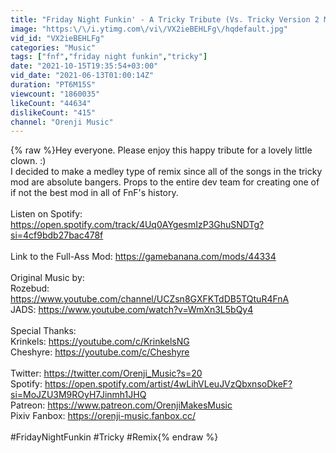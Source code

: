 ```yaml
---
title: "Friday Night Funkin' - A Tricky Tribute (Vs. Tricky Version 2 Mod) [Orenji Remix]"
image: "https:\/\/i.ytimg.com\/vi\/VX2ieBEHLFg\/hqdefault.jpg"
vid_id: "VX2ieBEHLFg"
categories: "Music"
tags: ["fnf","friday night funkin","tricky"]
date: "2021-10-15T19:35:54+03:00"
vid_date: "2021-06-13T01:00:14Z"
duration: "PT6M15S"
viewcount: "1860035"
likeCount: "44634"
dislikeCount: "415"
channel: "Orenji Music"
---
```

{% raw %}Hey everyone. Please enjoy this happy tribute for a lovely little clown. :)<br />I decided to make a medley type of remix since all of the songs in the tricky mod are absolute bangers. Props to the entire dev team for creating one of if not the best mod in all of FnF's history. <br /><br />Listen on Spotify: <a rel="nofollow" target="blank" href="https://open.spotify.com/track/4Uq0AYgesmIzP3GhuSNDTg?si=4cf9bdb27bac478f">https://open.spotify.com/track/4Uq0AYgesmIzP3GhuSNDTg?si=4cf9bdb27bac478f</a><br /><br />Link to the Full-Ass Mod: <a rel="nofollow" target="blank" href="https://gamebanana.com/mods/44334">https://gamebanana.com/mods/44334</a><br /><br />Original Music by:<br />Rozebud: <a rel="nofollow" target="blank" href="https://www.youtube.com/channel/UCZsn8GXFKTdDB5TQtuR4FnA">https://www.youtube.com/channel/UCZsn8GXFKTdDB5TQtuR4FnA</a><br />JADS: <a rel="nofollow" target="blank" href="https://www.youtube.com/watch?v=WmXn3L5bQy4">https://www.youtube.com/watch?v=WmXn3L5bQy4</a><br /><br />Special Thanks:<br />Krinkels: <a rel="nofollow" target="blank" href="https://youtube.com/c/KrinkelsNG">https://youtube.com/c/KrinkelsNG</a><br />Cheshyre: <a rel="nofollow" target="blank" href="https://youtube.com/c/Cheshyre">https://youtube.com/c/Cheshyre</a><br /><br />Twitter: <a rel="nofollow" target="blank" href="https://twitter.com/Orenji_Music?s=20">https://twitter.com/Orenji_Music?s=20</a><br />Spotify: <a rel="nofollow" target="blank" href="https://open.spotify.com/artist/4wLihVLeuJVzQbxnsoDkeF?si=MoJZU3M9ROyH7Jinmh1JHQ">https://open.spotify.com/artist/4wLihVLeuJVzQbxnsoDkeF?si=MoJZU3M9ROyH7Jinmh1JHQ</a><br />Patreon: <a rel="nofollow" target="blank" href="https://www.patreon.com/OrenjiMakesMusic">https://www.patreon.com/OrenjiMakesMusic</a><br />Pixiv Fanbox: <a rel="nofollow" target="blank" href="https://orenji-music.fanbox.cc/">https://orenji-music.fanbox.cc/</a><br /><br />#FridayNightFunkin #Tricky #Remix{% endraw %}

